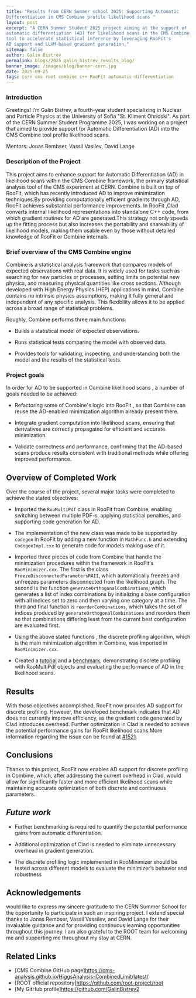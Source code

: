 ```yaml
---
title: "Results from CERN Summer school 2025: Supporting Automatic 
Differentiation in CMS Combine profile likelihood scans "
layout: post
excerpt: "A CERN Summer Student 2025 project aiming at the support of 
automatic differentiation (AD) for likelihood scans in the CMS Combine 
tool to accelerate statistical inference by leveraging RooFit's 
AD support and LLVM-based gradient generation."
sitemap: false
author: Galin Bistrev
permalink: blogs/2025_galin_bistrev_results_blog/
banner_image: /images/blog/banner-cern.jpg
date: 2025-09-25
tags: cern cms root combine c++ RooFit automatic-differentiation	
---
```


### **Introduction**
Greetings! I’m Galin Bistrev, a fourth-year student specializing in Nuclear 
and Particle Physics at the University of Sofia "St. Kliment Ohridski".
As part of the CERN Summer Student Programme 2025, I was working on a project 
that aimed to provide support for Automatic Differentiation (AD) 
into  the CMS Combine tool profile likelihood scans.


Mentors: Jonas Rembser, Vassil Vasilev, David Lange

### **Description of the Project**

This project aims to enhance support for Automatic Differentiation (AD) 
in likelihood scans within the CMS Combine framework, the primary 
statistical analysis tool of the CMS experiment at CERN. 
Combine is built on top of RooFit, which has recently introduced AD to 
improve minimization techniques.By providing computationally efficient
gradients through AD, RooFit achieves substantial performance 
improvements. In RooFit ,Clad converts internal likelihood representations 
into standalone C++ code, from which gradient routines for AD 
are generated.This strategy not only speeds up the fitting process but 
also increases the portability and shareability of likelihood models, 
making them usable even by those without detailed knowledge 
of RooFit or Combine internals.



### **Brief overview of the CMS Combine engine**
Combine is a statistical analysis framework that compares models 
of expected observations with real data. It is widely used for tasks 
such as searching for new particles or processes, setting limits on 
potential new physics, and measuring physical quantities like cross sections. 
Although developed with High Energy Physics (HEP) applications in mind, 
Combine contains no intrinsic physics assumptions, making it fully general
and independent of any specific analysis. This flexibility allows it 
to be applied across a broad range of statistical problems.

Roughly, Combine performs three main functions:

- Builds a statistical model of expected observations.

- Runs statistical tests comparing the model with observed data.

- Provides tools for validating, inspecting, and understanding both the 
model and the results of the statistical tests.

### Project goals

In order for AD to be supported in Combine likelihood scans , 
a number of goals needed to be achieved:

- Refactoring some of Combine's logic into RooFit , so that Combine can 
  reuse the AD-enabled minimization algorithm already present there. 

- Integrate gradient computation into likelihood scans, ensuring that 
  derivatives are correctly propagated for efficient and accurate minimization.
  
- Validate correctness and performance, confirming that the AD-based scans 
  produce results consistent with traditional
  methods while offering improved performance.

## **Overview of Completed Work**
Over the course of the project, several major tasks were completed to 
achieve the stated objectives:

- Imported the `RooMultiPdf` class in RooFit from Combine, enabling 
  switching between multiple PDF-s, applying statistical penalties, and 
  supporting code generation for AD. 

- The implementation of the new class was made to be supported by `codegen`
  in RooFit by adding a new function in `MathFunc.h` and  extending 
  `CodegenImpl.cxx` to generate code for models making use of it.  

- Imported three pieces of code from Combine that handle the minimization 
  procedures within the framework in RooFit's `RooMinimizer.cxx`. 
  The first is the class `FreezeDisconnectedParametersRAII`,
  which automatically freezes and unfreezes parameters disconnected from 
  the likelihood graph. The second is the function `generateOrthogonalCombinations`, 
  which generates a list of index combinations by initializing a base configuration 
  with all indices set to zero and then varying one category at a time. 
  The third and final function is `reorderCombinations`, which takes the 
  set of indices produced by `generateOrthogonalCombinations` and reorders
  them so that combinations differing least from the current best 
  configuration are evaluated first.
 
- Using the above stated functions , the discrete profiling algorithm, 
  which is the main minimization algorithm in Combine, was imported in
  `RooMinimizer.cxx`.
  
- Created a [tutorial](https://root.cern/doc/master/rf619__discrete__profiling_8py.html) 
  and a [benchmark](https://github.com/vgvassilev/clad/issues/1521), 
  demonstrating discrete profiling with RooMultiPdf objects and evaluating 
  the performance of AD in the likelihood scans.  

## **Results**
With those objectives accomplished, RooFit now provides AD support for discrete profiling.
However, the developed benchmark indicates that AD does not currently 
improve efficiency, as the gradient code generated by Clad introduces overhead. 
Further optimization in Clad is needed to achieve the potential performance 
gains for RooFit likelihood scans.More information regarding the issue can be
found at [#1521](https://github.com/vgvassilev/clad/issues/1521).

## **Conclusions**
Thanks to this project, RooFit now enables AD support for discrete profiling in Combine, 
which, after addressing the current overhead in Clad, would allow for 
significantly faster and more efficient likelihood scans while maintaining 
accurate optimization of both discrete and continuous parameters. 

## *Future work*
- Further benchmarking is required to quantify the potential performance 
  gains from automatic differentiation.

- Additional optimization of Clad is needed to eliminate unnecessary overhead 
 in gradient generation.

- The discrete profiling logic implemented in RooMinimizer should be tested across 
different models to evaluate the minimizer’s behavior and robustness

## **Acknowledgements**
would like to express my sincere gratitude to the CERN Summer School for 
the opportunity to participate in such an inspiring project. I extend 
special thanks to Jonas Rembser, Vassil Vassilev, and David Lange for 
their invaluable guidance and for providing continuous 
learning opportunities throughout this journey. I am also grateful to 
the ROOT team for welcoming me  and supporting me throughout my stay at 
CERN. 




## **Related Links**
- [CMS Combine GitHub page]https://cms-analysis.github.io/HiggsAnalysis-CombinedLimit/latest/
- [ROOT official repository]https://github.com/root-project/root
- [My GitHub profile]https://github.com/GalinBistrev2 



